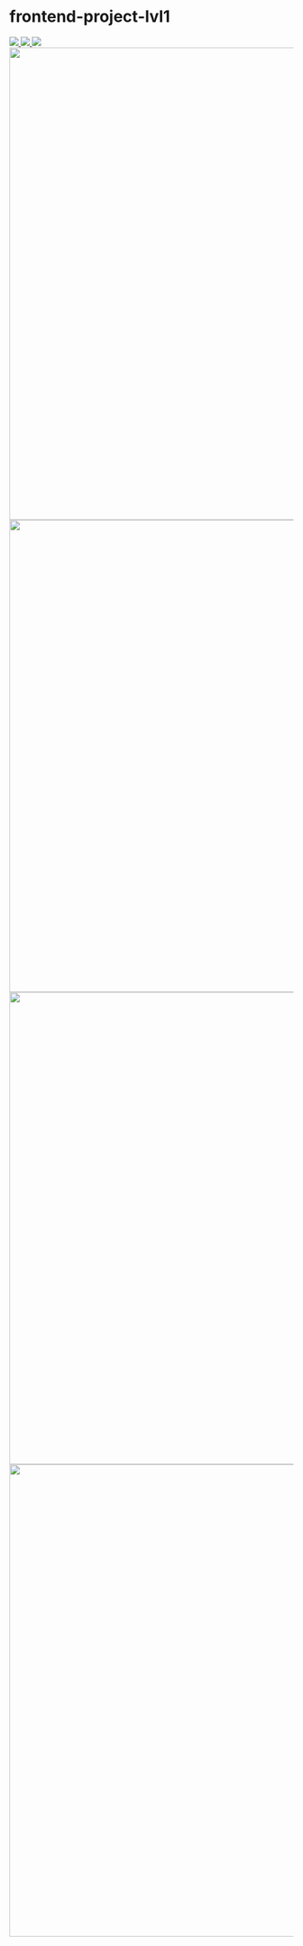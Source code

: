 # frontend-project-lvl1


<a href="https://codeclimate.com/github/tek-gal/frontend-project-lvl1/maintainability">
  <img src="https://api.codeclimate.com/v1/badges/f6a0553eccf9656461c8/maintainability" />
</a>
<a href="https://codeclimate.com/github/tek-gal/frontend-project-lvl1/test_coverage">
  <img src="https://api.codeclimate.com/v1/badges/f6a0553eccf9656461c8/test_coverage" />
</a>
<a>
  <img src="https://travis-ci.com/tek-gal/frontend-project-lvl1.svg?branch=master" />
</a>
<a href="https://asciinema.org/a/WecJOcxdA7QmaKMnuNQWJdvzo"><img src="https://asciinema.org/a/WecJOcxdA7QmaKMnuNQWJdvzo.png" width="836"/></a>
<a href="https://asciinema.org/a/FeQSyRV26Jh9jQeU5JFuozqa"><img src="https://asciinema.org/a/FeQSyRV26Jh9jQeU5JFuozqa.png" width="836"/></a>
<a href="https://asciinema.org/a/55Bz1HcJxany97QwDULhzFhxM"><img src="https://asciinema.org/a/55Bz1HcJxany97QwDULhzFhxM.png" width="836"/></a>
<a href="https://asciinema.org/a/kj7QxRVY430C3KvIluJxybGPG"><img src="https://asciinema.org/a/kj7QxRVY430C3KvIluJxybGPG.png" width="836"/></a>
